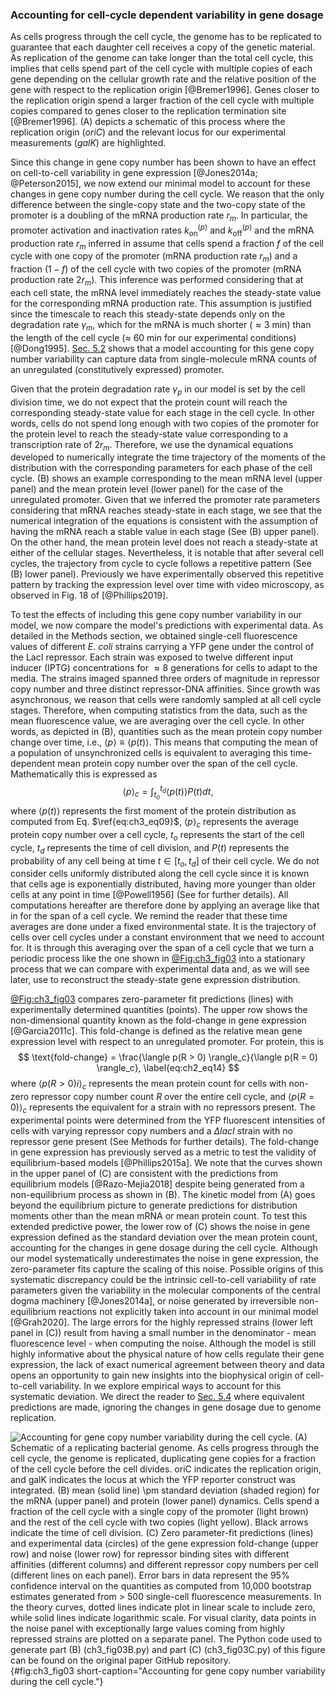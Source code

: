 ### Accounting for cell-cycle dependent variability in gene dosage

As cells progress through the cell cycle, the genome has to be replicated to
guarantee that each daughter cell receives a copy of the genetic material. As
replication of the genome can take longer than the total cell cycle, this
implies that cells spend part of the cell cycle with multiple copies of each
gene depending on the cellular growth rate and the relative position of the gene
with respect to the replication origin [@Bremer1996]. Genes closer to the
replication origin spend a larger fraction of the cell cycle with multiple
copies compared to genes closer to the replication termination site
[@Bremer1996]. (A) depicts a schematic of this process where the replication
origin (*oriC*) and the relevant locus for our experimental measurements
(*galK*) are highlighted.

Since this change in gene copy number has been shown to have an effect on
cell-to-cell variability in gene expression [@Jones2014a; @Peterson2015], we now
extend our minimal model to account for these changes in gene copy number during
the cell cycle. We reason that the only difference between the single-copy state
and the two-copy state of the promoter is a doubling of the mRNA production rate
$r_m$. In particular, the promoter activation and inactivation rates
$k^{(p)}_{\text{on}}$ and $k^{(p)}_{\text{off}}$ and the mRNA production rate
$r_m$ inferred in assume that cells spend a fraction $f$ of the cell cycle with
one copy of the promoter (mRNA production rate $r_m$) and a fraction $(1-f)$ of
the cell cycle with two copies of the promoter (mRNA production rate $2 r_m$).
This inference was performed considering that at each cell state, the mRNA level
immediately reaches the steady-state value for the corresponding mRNA production
rate. This assumption is justified since the timescale to reach this
steady-state depends only on the degradation rate $\gamma _m$, which for the
mRNA is much shorter ($\approx 3$ min) than the length of the cell cycle
($\approx$ 60 min for our experimental conditions) [@Dong1995]. [Sec.
5.2](#sec:ch5_sec03) shows that a model accounting for this gene copy number
variability can capture data from single-molecule mRNA counts of an unregulated
(constitutively expressed) promoter.

Given that the protein degradation rate $\gamma _p$ in our model is set by the
cell division time, we do not expect that the protein count will reach the
corresponding steady-state value for each stage in the cell cycle. In other
words, cells do not spend long enough with two copies of the promoter for the
protein level to reach the steady-state value corresponding to a transcription
rate of $2 r_m$. Therefore, we use the dynamical equations developed to
numerically integrate the time trajectory of the moments of the distribution
with the corresponding parameters for each phase of the cell cycle. (B) shows an
example corresponding to the mean mRNA level (upper panel) and the mean protein
level (lower panel) for the case of the unregulated promoter. Given that we
inferred the promoter rate parameters considering that mRNA reaches steady-state
in each stage, we see that the numerical integration of the equations is
consistent with the assumption of having the mRNA reach a stable value in each
stage (See (B) upper panel). On the other hand, the mean protein level does not
reach a steady-state at either of the cellular stages. Nevertheless, it is
notable that after several cell cycles, the trajectory from cycle to cycle
follows a repetitive pattern (See (B) lower panel). Previously we have
experimentally observed this repetitive pattern by tracking the expression level
over time with video microscopy, as observed in Fig. 18 of [@Phillips2019].

To test the effects of including this gene copy number variability in our model,
we now compare the model's predictions with experimental data. As detailed in
the Methods section, we obtained single-cell fluorescence values of different
*E. coli* strains carrying a YFP gene under the control of the LacI repressor.
Each strain was exposed to twelve different input inducer (IPTG) concentrations
for $\approx 8$ generations for cells to adapt to the media. The strains imaged
spanned three orders of magnitude in repressor copy number and three distinct
repressor-DNA affinities. Since growth was asynchronous, we reason that cells
were randomly sampled at all cell cycle stages. Therefore, when computing
statistics from the data, such as the mean fluorescence value, we are averaging
over the cell cycle. In other words, as depicted in (B), quantities such as the
mean protein copy number change over time, i.e., $\langle p \rangle \equiv
\langle p(t) \rangle$. This means that computing the mean of a population of
unsynchronized cells is equivalent to averaging this time-dependent mean protein
copy number over the span of the cell cycle. Mathematically this is expressed as
$$
\langle p \rangle_c = \int_{t_o}^{t_d} \langle p(t) \rangle P(t) dt,
\label{eq:ch3_eq13}
$$
where $\langle p(t) \rangle$ represents the first moment of the protein
distribution as computed from Eq. $\ref{eq:ch3_eq09}$, $\langle p\rangle_c$
represents the average protein copy number over a cell cycle, $t_o$ represents
the start of the cell cycle, $t_d$ represents the time of cell division, and
$P(t)$ represents the probability of any cell being at time $t \in [t_o, t_d]$
of their cell cycle. We do not consider cells uniformly distributed along the
cell cycle since it is known that cells age is exponentially distributed, having
more younger than older cells at any point in time [@Powell1956] (See for
further details). All computations hereafter are therefore done by applying an
average like that in for the span of a cell cycle. We remind the reader that
these time averages are done under a fixed environmental state. It is the
trajectory of cells over cell cycles under a constant environment that we need
to account for. It is through this averaging over the span of a cell cycle that
we turn a periodic process like the one shown in [@Fig:ch3_fig03](B) into a
stationary process that we can compare with experimental data and, as we will
see later, use to reconstruct the steady-state gene expression distribution.

[@Fig:ch3_fig03](C) compares zero-parameter fit predictions (lines) with
experimentally determined quantities (points). The upper row shows the
non-dimensional quantity known as the fold-change in gene expression
[@Garcia2011c]. This fold-change is defined as the relative mean gene expression
level with respect to an unregulated promoter. For protein, this is 
$$
\text{fold-change} = 
\frac{\langle p(R > 0) \rangle_c}{\langle p(R = 0) \rangle_c},
\label{eq:ch2_eq14}
$$
where $\langle p(R > 0)i \rangle_c$ represents the mean protein count for cells
with non-zero repressor copy number count $R$ over the entire cell cycle, and
$\langle p(R = 0) \rangle_c$ represents the equivalent for a strain with no
repressors present. The experimental points were determined from the YFP
fluorescent intensities of cells with varying repressor copy numbers and a
$\Delta lacI$ strain with no repressor gene present (See Methods for further
details). The fold-change in gene expression has previously served as a metric
to test the validity of equilibrium-based models [@Phillips2015a]. We note that
the curves shown in the upper panel of (C) are consistent with the predictions
from equilibrium models [@Razo-Mejia2018] despite being generated from a
non-equilibrium process as shown in (B). The kinetic model from (A) goes beyond
the equilibrium picture to generate predictions for distribution moments other
than the mean mRNA or mean protein count. To test this extended predictive
power, the lower row of (C) shows the noise in gene expression defined as the
standard deviation over the mean protein count, accounting for the changes in
gene dosage during the cell cycle. Although our model systematically
underestimates the noise in gene expression, the zero-parameter fits capture the
scaling of this noise. Possible origins of this systematic discrepancy could be
the intrinsic cell-to-cell variability of rate parameters given the variability
in the molecular components of the central dogma machinery [@Jones2014a], or
noise generated by irreversible non-equilibrium reactions not explicitly taken
into account in our minimal model [@Grah2020]. The large errors for the highly
repressed strains (lower left panel in (C)) result from having a small number in
the denominator - mean fluorescence level - when computing the noise. Although
the model is still highly informative about the physical nature of how cells
regulate their gene expression, the lack of exact numerical agreement between
theory and data opens an opportunity to gain new insights into the biophysical
origin of cell-to-cell variability. In we explore empirical ways to account for
this systematic deviation. We direct the reader to [Sec. 5.4](#sec:ch5_sec05)
where equivalent predictions are made, ignoring the changes in gene dosage due
to genome replication.

![**Accounting for gene copy number variability during the cell cycle.** (A)
Schematic of a replicating bacterial genome. As cells progress through the cell
cycle, the genome is replicated, duplicating gene copies for a fraction of the
cell cycle before the cell divides. *oriC* indicates the replication origin, and
*galK* indicates the locus at which the YFP reporter construct was integrated.
(B) mean (solid line) $\pm$ standard deviation (shaded region) for the mRNA
(upper panel) and protein (lower panel) dynamics. Cells spend a fraction of the
cell cycle with a single copy of the promoter (light brown) and the rest of the
cell cycle with two copies (light yellow). Black arrows indicate the time of
cell division. (C) Zero parameter-fit predictions (lines) and experimental data
(circles) of the gene expression fold-change (upper row) and noise (lower row)
for repressor binding sites with different affinities (different columns) and
different repressor copy numbers per cell (different lines on each panel). Error
bars in data represent the 95% confidence interval on the quantities as computed
from 10,000 bootstrap estimates generated from $> 500$ single-cell fluorescence
measurements. In the theory curves, dotted lines indicate plot in linear scale
to include zero, while solid lines indicate logarithmic scale. For visual
clarity, data points in the noise panel with exceptionally large values coming
from highly repressed strains are plotted on a separate panel. The Python code
used to generate part (B)
[(`ch3_fig03B.py`)](https://github.com/RPGroup-PBoC/chann_cap/blob/master/src/figs/fig03B.py)
and part (C)
[(`ch3_fig03C.py`)](https://github.com/RPGroup-PBoC/chann_cap/blob/master/src/figs/fig03C.py)
of this figure can be found on the original paper [GitHub
repository.](https://github.com/RPGroup-PBoC/chann_cap)](ch3_fig03){#fig:ch3_fig03
short-caption="Accounting for gene copy number variability during the cell
cycle."}
